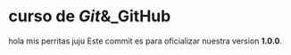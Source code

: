 # curso de _Git_&\_GitHub

hola mis perritas juju
Este commit es para oficializar nuestra version **1.0.0**.

